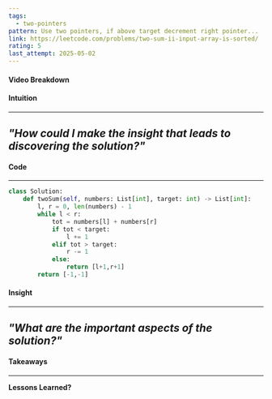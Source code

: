 ```yaml
---
tags:
  - two-pointers
pattern: Use two pointers, if above target decrement right pointer...
link: https://leetcode.com/problems/two-sum-ii-input-array-is-sorted/
rating: 5
last_attempt: 2025-05-02
---
```

#### Video Breakdown


#### Intuition
---
_"How could I make the insight that leads to discovering the solution?"_
- 

#### Code
---

```python
class Solution:
    def twoSum(self, numbers: List[int], target: int) -> List[int]:
        l, r = 0, len(numbers) - 1
        while l < r:
            tot = numbers[l] + numbers[r]
            if tot < target:
                l += 1
            elif tot > target:
                r -= 1
            else:
                return [l+1,r+1]
        return [-1,-1]
```

#### Insight  
---
_"What are the important aspects of the solution?"_
- 

#### Takeaways
---
**Lessons Learned?**